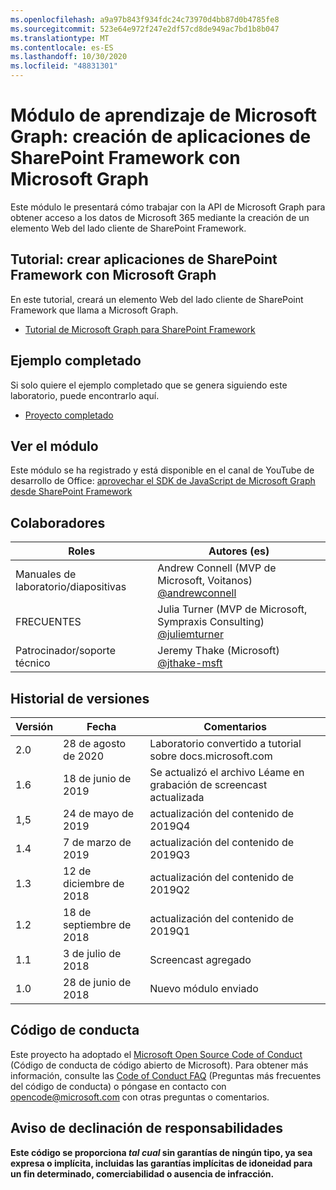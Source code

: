 ```yaml
---
ms.openlocfilehash: a9a97b843f934fdc24c73970d4bb87d0b4785fe8
ms.sourcegitcommit: 523e64e972f247e2df57cd8de949ac7bd1b8b047
ms.translationtype: MT
ms.contentlocale: es-ES
ms.lasthandoff: 10/30/2020
ms.locfileid: "48831301"
---
```

# <a name="microsoft-graph-training-module---build-sharepoint-framework-apps-with-microsoft-graph"></a>Módulo de aprendizaje de Microsoft Graph: creación de aplicaciones de SharePoint Framework con Microsoft Graph

Este módulo le presentará cómo trabajar con la API de Microsoft Graph para obtener acceso a los datos de Microsoft 365 mediante la creación de un elemento Web del lado cliente de SharePoint Framework.

## <a name="tutorial---build-sharepoint-framework-apps-with-microsoft-graph"></a>Tutorial: crear aplicaciones de SharePoint Framework con Microsoft Graph

En este tutorial, creará un elemento Web del lado cliente de SharePoint Framework que llama a Microsoft Graph.

- [Tutorial de Microsoft Graph para SharePoint Framework](https://docs.microsoft.com/graph/tutorials/spfx)

## <a name="completed-sample"></a>Ejemplo completado

Si solo quiere el ejemplo completado que se genera siguiendo este laboratorio, puede encontrarlo aquí.

- [Proyecto completado](demo)

## <a name="watch-the-module"></a>Ver el módulo

Este módulo se ha registrado y está disponible en el canal de YouTube de desarrollo de Office: [aprovechar el SDK de JavaScript de Microsoft Graph desde SharePoint Framework](https://youtu.be/Z0ddMmgTWdQ)

## <a name="contributors"></a>Colaboradores

|        Roles         |                                           Autores (es)                                           |
| -------------------- | --------------------------------------------------------------------------------------------- |
| Manuales de laboratorio/diapositivas | Andrew Connell (MVP de Microsoft, Voitanos) [@andrewconnell](//github.com/andrewconnell)         |
| FRECUENTES                   | Julia Turner (MVP de Microsoft, Sympraxis Consulting) [@juliemturner](//github.com/juliemturner) |
| Patrocinador/soporte técnico    | Jeremy Thake (Microsoft) [@jthake-msft](//github.com/jthake-msft)                             |

## <a name="version-history"></a>Historial de versiones

| Versión |        Fecha        |                     Comentarios                     |
| ------- | ------------------ | ------------------------------------------------ |
| 2.0     | 28 de agosto de 2020    | Laboratorio convertido a tutorial sobre docs.microsoft.com  |
| 1.6     | 18 de junio de 2019      | Se actualizó el archivo Léame en grabación de screencast actualizada |
| 1,5     | 24 de mayo de 2019       | actualización del contenido de 2019Q4                           |
| 1.4     | 7 de marzo de 2019      | actualización del contenido de 2019Q3                           |
| 1.3     | 12 de diciembre de 2018  | actualización del contenido de 2019Q2                           |
| 1.2     | 18 de septiembre de 2018 | actualización del contenido de 2019Q1                           |
| 1.1     | 3 de julio de 2018       | Screencast agregado                                 |
| 1.0     | 28 de junio de 2018      | Nuevo módulo enviado                             |

## <a name="code-of-conduct"></a>Código de conducta

Este proyecto ha adoptado el [Microsoft Open Source Code of Conduct](https://opensource.microsoft.com/codeofconduct/) (Código de conducta de código abierto de Microsoft). Para obtener más información, consulte las [Code of Conduct FAQ](https://opensource.microsoft.com/codeofconduct/faq/) (Preguntas más frecuentes del código de conducta) o póngase en contacto con [opencode@microsoft.com](mailto:opencode@microsoft.com) con otras preguntas o comentarios.

## <a name="disclaimer"></a>Aviso de declinación de responsabilidades

**Este código se proporciona _tal cual_ sin garantías de ningún tipo, ya sea expresa o implícita, incluidas las garantías implícitas de idoneidad para un fin determinado, comerciabilidad o ausencia de infracción.**
